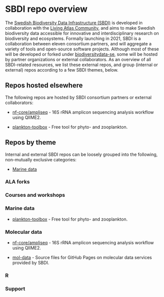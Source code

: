 # SBDI repo overview

The [Swedish Biodiversity Data Infrastructure (SBDI)](https://biodiversitydata.se/) is developed in collaboration with the [Living Atlas Community](https://living-atlases.gbif.org/), and aims to make Swedish biodiversity data accessible for innovative and interdisciplinary research on biodiversity and ecosystems. Formally launching in 2021, SBDI is a collaboration between eleven consortium partners, and will aggregate a variety of tools and open-source software projects. Although most of these will be developed or forked under [biodiversitydata-se](https://github.com/biodiversitydata-se/), some will be hosted by partner organizations or external collaborators. As an overview of all SBDI-related resources, we list these external repos, and group (internal or external) repos according to a few SBDI themes, below.

## Repos hosted elsewhere
The following repos are hosted by SBDI consortium partners or external collaborators:

* [nf-core/ampliseq](https://github.com/nf-core/ampliseq) -
16S rRNA amplicon sequencing analysis workflow using QIIME2.

* [plankton-toolbox](https://github.com/planktontoolbox/plankton-toolbox) -
Free tool for phyto- and zooplankton.

## Repos by theme 
Internal and external SBDI repos can be loosely grouped into the following, non-mutually exclusive categories:
* [Marine data](#marine)

### ALA forks

### Courses and workshops

### <a name="marine"></a>Marine data
* [plankton-toolbox](https://github.com/planktontoolbox/plankton-toolbox) -
Free tool for phyto- and zooplankton.

### Molecular data
* [nf-core/ampliseq](https://github.com/nf-core/ampliseq) -
16S rRNA amplicon sequencing analysis workflow using QIIME2.

* [mol-data](https://github.com/biodiversitydata-se/mol-data) -
Source files for GitHub Pages on molecular data services provided by SBDI.

### R

### Support


